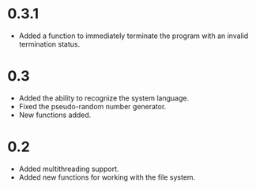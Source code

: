 # 0.3.1
-  Added a function to immediately terminate the program with an invalid termination status.

# 0.3
- Added the ability to recognize the system language.
- Fixed the pseudo-random number generator.
- New functions added.

# 0.2
- Added multithreading support.
- Added new functions for working with the file system.
